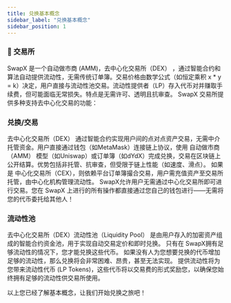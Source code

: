 ```yaml
---
title: 兑换基本概念
sidebar_label: "兑换基本概念"
sidebar_position: 1
---
```


### 🔄 交易所

SwapX 是一个自动做市商 (AMM)，去中心化交易所（DEX） ，通过智能合约和算法自动提供流动性，无需传统订单簿。交易价格由数学公式（如恒定乘积 x * y = k）决定，用户直接与流动性池交易。流动性提供者（LP）存入代币对并赚取手续费，但可能面临无常损失。特点是无需许可、透明且抗审查。
SwapX 交易所提供多种支持去中心化交易的功能：

### 兑换/交易

去中心化交易所（DEX） 通过智能合约实现用户间的点对点资产交易，无需中介托管资金。用户直接通过钱包（如MetaMask）连接链上协议，使用 自动做市商（AMM） 模型（如Uniswap）或订单簿（如dYdX）完成兑换，交易在区块链上公开结算。优势包括非托管、抗审查，但受限于链上性能（如速度、滑点）。
如果是 中心化交易所（CEX），则依赖平台订单簿撮合交易，用户需充值资产至交易所托管，由中心化机构管理流动性。
SwapX允许用户无需通过中心化交易所即可进行交易。您在 SwapX 上进行的所有操作都直接通过您自己的钱包进行——无需将您的代币委托给其他人！

### 流动性池

去中心化交易所（DEX）流动性池（Liquidity Pool） 是由用户存入的加密资产组成的智能合约资金池，用于实现自动交易定价和即时兑换。
只有在 SwapX拥有足够流动性的情况下，您才能兑换这些代币。
如果没有人为您想要兑换的代币增加足够的流动性，那么兑换将会非常困难、昂贵，甚至无法实现。
提供流动性将为您带来流动性代币 (LP Tokens)，这些代币将以交易费的形式奖励您，以确保您始终拥有足够的流动性供交易所使用。



以上您已经了解基本概念，让我们开始兑换之旅吧！